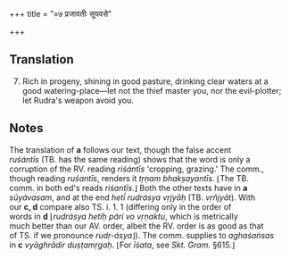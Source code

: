 +++
title = "०७ प्रजावतीः सूयवसे"

+++
## Translation
7. Rich in progeny, shining in good pasture, drinking clear waters at a  
good watering-place—let not the thief master you, nor the evil-plotter;  
let Rudra's weapon avoid you.

## Notes
  
  
  
  
  
  
  
  
The translation of **a** follows our text, though the false accent  
*ruśántīs* (TB. has the same reading) shows that the word is only a  
corruption of the RV. reading *riśántīs* 'cropping, grazing.' The comm.,  
though reading *ruśantīs*, renders it *tṛṇam bhakṣayantīs*. ⌊The TB.  
comm. in both ed's reads *riśantīs*.⌋ Both the other texts have in **a**  
*sūyávasam*, and at the end *hetī́ rudrásya vṛjyāḥ* (TB. *vṛñjyāt*). With  
our **c, d** compare also TS. i. 1. 1 (differing only in the order of  
words in **d** ⌊*rudrásya hetíḥ pári vo vṛṇaktu*, which is metrically  
much better than our AV. order, albeit the RV. order is as good as that  
of TS. if we pronounce *rudṛ-ásya*⌋). The comm. supplies to *aghaśaṅsas*  
in **c** *vyāghrādir duṣṭamṛgaḥ*. ⌊For *īśata*, see *Skt. Gram.* §615.⌋
